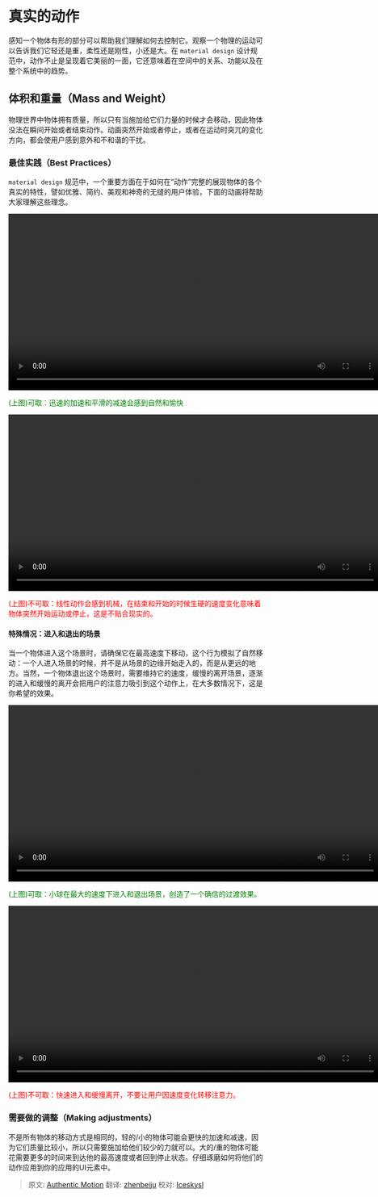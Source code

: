 # 真实的动作

感知一个物体有形的部分可以帮助我们理解如何去控制它。观察一个物理的运动可以告诉我们它轻还是重，柔性还是刚性，小还是大。在 `material design` 设计规范中，动作不止是呈现着它美丽的一面，它还意味着在空间中的关系、功能以及在整个系统中的趋势。


## 体积和重量（Mass and Weight）

物理世界中物体拥有质量，所以只有当施加给它们力量的时候才会移动，因此物体没法在瞬间开始或者结束动作。动画突然开始或者停止，或者在运动时突兀的变化方向，都会使用户感到意外和不和谐的干扰。

### 最佳实践（Best Practices）

`material design` 规范中，一个重要方面在于如何在“动作”完整的展现物体的各个真实的特性，譬如优雅、简约、美观和神奇的无缝的用户体验，下面的动画将帮助大家理解这些理念。


<video crossorigin="anonymous"  loop  controls width="740" height="350">
<source src="http://materialdesign.qiniudn.com/videos/animation-authenticmotion-massandweight-asymmetric.mp4">
</video>


<p> <font color="green">(上图)可取：迅速的加速和平滑的减速会感到自然和愉快</font></p>

<video crossorigin="anonymous"  loop  controls width="740" height="350">
<source src="http://materialdesign.qiniudn.com/videos/animation-authenticmotion-massandweight-do.mp4">
</video>

<p> <font color="red">(上图)不可取：线性动作会感到机械，在结束和开始的时候生硬的速度变化意味着物体突然开始运动或停止，这是不贴合现实的。</font></p>


#### 特殊情况：进入和退出的场景

当一个物体进入这个场景时，请确保它在最高速度下移动，这个行为模拟了自然移动：一个人进入场景的时候，并不是从场景的边缘开始走入的，而是从更远的地方。当然，一个物体退出这个场景时，需要维持它的速度，缓慢的离开场景，逐渐的进入和缓慢的离开会把用户的注意力吸引到这个动作上，在大多数情况下，这是你希望的效果。

<video crossorigin="anonymous"  loop  controls width="740" height="350">
<source src="http://materialdesign.qiniudn.com/videos/animation-authenticmotion-massandweight-linear.mp4">
</video>

<p> <font color="green">(上图)可取：小球在最大的速度下进入和退出场景，创造了一个确信的过渡效果。</font></p>

<video crossorigin="anonymous"  loop  controls width="740" height="350">
<source src="http://materialdesign.qiniudn.com/videos/animation-authenticmotion-massandweight-dont.mp4">
</video>

<p> <font color="red">(上图)不可取：快速进入和缓慢离开，不要让用户因速度变化转移注意力。</font></p>

### 需要做的调整（Making adjustments）

不是所有物体的移动方式是相同的，轻的/小的物体可能会更快的加速和减速，因为它们质量比较小，所以只需要施加给他们较少的力就可以。大的/重的物体可能花需要更多的时间来到达他的最高速度或者回到停止状态。仔细琢磨如何将他们的动作应用到你的应用的UI元素中。

> 原文: [Authentic Motion](http://www.google.com/design/spec/animation/authentic-motion.html) 翻译: [zhenbeiju](https://github.com/zhenbeiju)  校对: [Iceskysl](https://github.com/Iceskysl)
